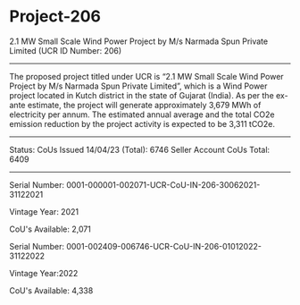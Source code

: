 # Project-206
2.1 MW Small Scale Wind Power Project by M/s Narmada Spun Private Limited (UCR ID Number: 206)
____________
The proposed project titled under UCR is “2.1 MW Small Scale Wind Power Project by M/s Narmada Spun Private Limited”, which is a Wind Power project located in Kutch district in the state of Gujarat (India). As per the ex-ante estimate, the project will generate approximately 3,679 MWh of electricity per annum. The estimated annual average and the total CO2e emission reduction by the project activity is expected to be 3,311 tCO2e.
___________
Status: CoUs Issued 14/04/23 (Total): 6746
Seller Account CoUs Total: 6409
___________________

Serial Number: 0001-000001-002071-UCR-CoU-IN-206-30062021-31122021

Vintage Year: 2021

CoU's Available: 2,071

Serial Number: 0001-002409-006746-UCR-CoU-IN-206-01012022-31122022

Vintage Year:2022

CoU's Available: 4,338
